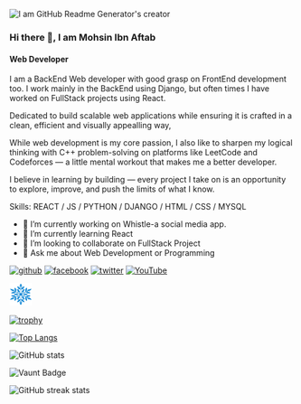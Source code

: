 ![I am GitHub Readme Generator's creator](https://scontent.fdac177-1.fna.fbcdn.net/v/t39.30808-6/530414069_784563004011969_864498375730371943_n.jpg?_nc_cat=105&ccb=1-7&_nc_sid=127cfc&_nc_ohc=CeCR5Ppxh1EQ7kNvwE0GLQ-&_nc_oc=AdmmsvgGgjtqDTM6PNbgFKYiZTelLWokchY4v2EEPAfR2wgC_dH6xiJN8s5NegmsxKg&_nc_zt=23&_nc_ht=scontent.fdac177-1.fna&_nc_gid=8m3HaxWmMZZk-t4gjHp1ew&oh=00_AfUIjTjFq2ymGpuw4LJPrCP31FtvP_WkhOLicSTyS3ijUg&oe=68A02916)

### Hi there 👋, I am Mohsin Ibn Aftab
#### Web Developer


I am a BackEnd Web developer with good grasp on FrontEnd development too. 
I work mainly in the BackEnd using Django, but often times I have worked on FullStack projects using React.

Dedicated to build scalable web applications while ensuring it is crafted in a clean, efficient and visually appealling way, 

While web development is my core passion, I also like to sharpen my logical thinking with C++ problem-solving on platforms like LeetCode and Codeforces — a little mental workout that makes me a better developer.

I believe in learning by building — every project I take on is an opportunity to explore, improve, and push the limits of what I know.

Skills: REACT / JS / PYTHON / DJANGO /  HTML / CSS / MYSQL 

- 🔭 I’m currently working on Whistle-a social media app.  
- 🌱 I’m currently learning React 
- 👯 I’m looking to collaborate on FullStack Project 
- 💬 Ask me about Web Development or Programming 


[<img src='https://cdn.jsdelivr.net/npm/simple-icons@3.0.1/icons/github.svg' alt='github' height='40'>](https://github.com/mohsin105)  [<img src='https://cdn.jsdelivr.net/npm/simple-icons@3.0.1/icons/facebook.svg' alt='facebook' height='40'>](https://www.facebook.com/mohsin8824)  [<img src='https://cdn.jsdelivr.net/npm/simple-icons@3.0.1/icons/twitter.svg' alt='twitter' height='40'>](https://twitter.com/AftabIbn)  [<img src='https://cdn.jsdelivr.net/npm/simple-icons@3.0.1/icons/youtube.svg' alt='YouTube' height='40'>](https://www.youtube.com/channel/mohsin1950)  

<a href='https://archiveprogram.github.com/'><img src='https://raw.githubusercontent.com/acervenky/animated-github-badges/master/assets/acbadge.gif' width='40' height='40'></a> 

[![trophy](https://github-profile-trophy.vercel.app/?username=mohsin105)](https://github.com/ryo-ma/github-profile-trophy)

[![Top Langs](https://github-readme-stats.vercel.app/api/top-langs/?username=mohsin105)](https://github.com/anuraghazra/github-readme-stats)

![GitHub stats](https://github-readme-stats.vercel.app/api?username=mohsin105&show_icons=true)  

![Vaunt Badge](https://api.vaunt.dev/v1/github/entities/mohsin105/contributions?format=svg&private=false)  

![GitHub streak stats](https://streak-stats.demolab.com/?user=mohsin105)  

